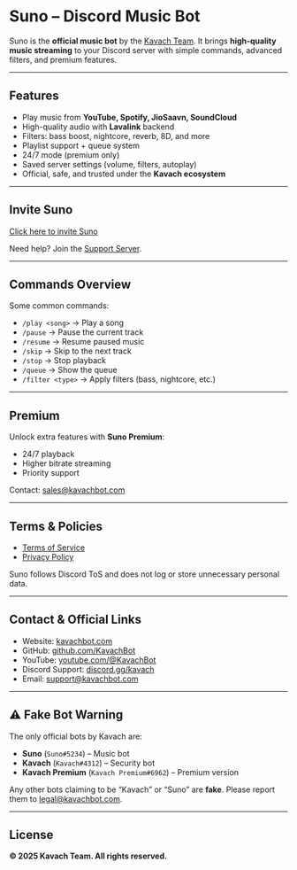 #  Suno – Discord Music Bot

Suno is the **official music bot** by the [Kavach Team](https://kavachbot.com).
It brings **high-quality music streaming** to your Discord server with simple commands, advanced filters, and premium features.

---

##  Features

*  Play music from **YouTube, Spotify, JioSaavn, SoundCloud**
*  High-quality audio with **Lavalink** backend
*  Filters: bass boost, nightcore, reverb, 8D, and more
*  Playlist support + queue system
*  24/7 mode (premium only)
*  Saved server settings (volume, filters, autoplay)
*  Official, safe, and trusted under the **Kavach ecosystem**

---

##  Invite Suno

 [Click here to invite Suno](https://discord.com/oauth2/authorize?client_id=1213200797844897833&scope=bot%20applications.commands&permissions=8)

Need help? Join the [Support Server](https://discord.gg/kavach).

---


##  Commands Overview

Some common commands:

* `/play <song>` → Play a song
* `/pause` → Pause the current track
* `/resume` → Resume paused music
* `/skip` → Skip to the next track
* `/stop` → Stop playback
* `/queue` → Show the queue
* `/filter <type>` → Apply filters (bass, nightcore, etc.)

---

##  Premium

Unlock extra features with **Suno Premium**:

* 24/7 playback
* Higher bitrate streaming
* Priority support

Contact: [sales@kavachbot.com](mailto:sales@kavachbot.com)

---

##  Terms & Policies

* [Terms of Service](./Terms.md)
* [Privacy Policy](./Privacy.md)

Suno follows Discord ToS and does not log or store unnecessary personal data.

---

##  Contact & Official Links

*  Website: [kavachbot.com](https://kavachbot.com)
*  GitHub: [github.com/KavachBot](https://github.com/KavachBot)
*  YouTube: [youtube.com/@KavachBot](https://youtube.com/@KavachBot)
*  Discord Support: [discord.gg/kavach](https://discord.gg/kavach)
*  Email: [support@kavachbot.com](mailto:support@kavachbot.com)

---

## ⚠️ Fake Bot Warning

The only official bots by Kavach are:

* **Suno** (`Suno#5234`) – Music bot
* **Kavach** (`Kavach#4312`) – Security bot
* **Kavach Premium** (`Kavach Premium#6962`) – Premium version

Any other bots claiming to be “Kavach” or “Suno” are **fake**. Please report them to [legal@kavachbot.com](mailto:legal@kavachbot.com).

---

##  License

**© 2025 Kavach Team. All rights reserved.**

